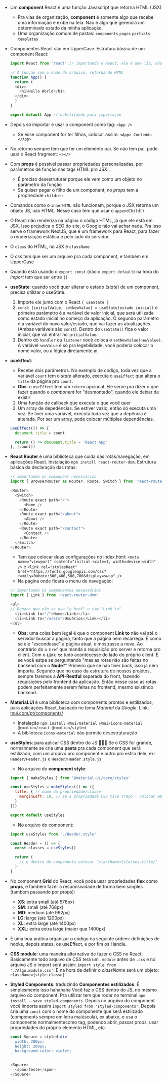 - Um **component** React é uma função Javascript que retorna HTML (JSX)
  - Pra vias de organização, **component** é somente algo que recebe uma informação e exibe na tela. Não é algo que gerencia um determinado estado da minha aplicação.
  - Uma organização comum de pastas: `components` `pages` `partials` `templates`
- Componentes React são em UpperCase. Estrutura básica de um component React:

  ```Javascript
  import React from 'react' // importando o React, ele é uma lib, não framework

  // A função com o nome do arquivo, retornando HTML
  function App() {
    return (
    <div>
      <h1>Hello World</h1>
    </div>
    )
  }

  export default App // habilitando para importação
  ```
- Depois só importar e usar o component como tag: `<App />`
  - Se esse component for ter filhos, colocar assim: `<App> Conteúdo </App>`
- No retorno sempre tem que ter um elemento pai. Se não tem pai, pode usar o React fragment: `<></>`
- Com **props** é possível passar propriedades personalizadas, por parâmetros de função nas tags HTML pro JSX.
  - É preciso desestruturar porque ele vem como um objeto no parâmetro da função
  - Se quiser pegar o filho de um component, no _props_ tem a propriedade `children`
- Comandos como o `innerHTML` não funcionam, porque o JSX retorna um objeto JS, não HTML. Nesse caso tem que usar o `appendChild()`
- O React não renderiza na página o código HTML, já que ele está em JSX. Isso prejudica o SEO do site, o Google não vai achar nada. Pra isso serve o framework NextJS, que é um framework para React, para fazer a renderização estática e pelo lado do servidor.
- O `class` do HTML, no JSX é `className`
- O _css_ tem que ser um arquivo pra cada component, e também em UpperCase
- Quando está usando o `export const` (não o `export default`) na hora do *import* tem que ser entre `{}`
- **useState**: quando você quer alterar o estado (_state_) de um component, precisa utilizar o useState.
  1. Importe ele junto com o React `{ useState }`
  2. `const [initialValue, setNewValue] = useState(estado inicial)` o primeiro parâmetro é a variável de valor inicial, que será utilizada como estado inicial no começo da aplicação. O segundo parâmetro é a variável do novo valor/estado, que vai fazer as atualizações. (Ambas variáveis são `const`). Dentro do `useState()` fica o valor inicial, que vai entrar no `initialValue`.
  3. Dentro do `handler` ou `listener` você coloca o `setNewValue(newValue)`. A variável `newValue` é só pra legebilidade, você poderia colocar o nome valor, ou a lógica diretamente aí.
- **useEffect**:

  - Recebe dois parâmetros. No exemplo de código, toda vez que a variável `count` tem o _state_ alterado, executa o `useEffect` que altera o `title` da página pro `count`.
  - **Obs**: o `useEffect` tem um `return` opcional. Ele serve pra dizer o que fazer quando o _component_ for "desmontado", quando ele deixar de existir

  1. Uma função de callback que executa o que você quer
  2. Um array de depedências. Se estiver vazio, então só executa uma vez. Se tiver uma variável, executa toda vez que a depência é alterada. Por ser um array, pode colocar múltiplas dependências.

  ```Javascript
  useEffect(() => {
    document.title = count

    return () => document.title = 'React App'
  }, [count])
  ```

- **React Router** é uma biblioteca que cuida das rotas/navegação, em aplicações React. Instalação `npm install react-router-dom`. Estrutura básica da declaração das rotas:

  ```Javascript
  // importando os component necessários
  import { BrowserRouter as Router, Route, Switch } from 'react-router-dom'

  <Router>
    <Switch>
      <Route exact path="/">
        <Home />
      </Route>
      <Route exact path="/about">
        <About />
      </Route>
      <Route exact path="/contact">
        <Contact />
      </Route>
    </Switch>
  </Router>
  ```

  - Tem que colocar duas configurações no index.html: `<meta name="viewport" content="initial-scale=1, width=device-width" />` e `<link rel="stylesheet" href="https://fonts.googleapis.com/css?family=Roboto:300,400,500,700&display=swap" />`
  - Na página onde ficará o menu de navegação:

  ```Javascript
  // importando os componentes necessários
  import { Link } from 'react-router-dom'

  <ul>
  // Repare que não se usa "a href" e sim "Link to"
    <li><Link to="/">Home</Link></li>
    <li><Link to="/users">Usuários</Link></li>
  </ul>
  ```

  - **Obs:** uma coisa bem legal é que o component **Link to** não vai até o servidor buscar a página, tanto que a página nem recarrega. É como se ele "escondesse" a página atual, e mostrasse a nova. Ao contrário do `a href` que manda a requisição pro server e retorna pro client. Com o **`Link to`** tudo acontecesse do lado do próprio client.
    E se você estpa se perguntando "mas as rotas não são feitas no backend com o **Node**?" Primeiro que se não tiver back, isso já nem importa. Segundo que no caso da estrutura de nossos projetos, sempre faremos a **API-Restful** separada do front, fazendo requisições pelo frontend da aplicação. Então nesse caso as rotas podem perfeitamente serem feitas no frontend, mesmo existindo backend.

- **Material.UI** é uma biblioteca com components prontos e estilizados, para aplicações React, baseado no tema _Material_ da _Google_. Link: [mui.com/pt/components/](https://mui.com/pt/components/)
  - Instalação `npm install @mui/material @mui/icons-material @emotion/react @emotion/styled`
  - A biblioteca `icons-material` não permite desestruturação
- **useStyles**: para aplicar CSS dentro do JS 🤯🤯🤯 Se o CSS for grande, normalmente se cria uma **pasta** pra cada component que será estilizado, com um arquivo pro component e outro pro estilo dele, ex: `Header/Header.js` e `Header/Header.style.js`

  - No arquivo do **component style**:

  ```Javascript
  import { makeStyles } from '@material-ui/core/styles'

  const useStyles = makeStyles(() => ({
    title: { // nome da propriedade/classe
      marginLeft: 10, // se a propriedade CSS tive traço - colocar em camelCase
    }
  }))

  export default useStyles
  ```

  - No arquivo do component:

  ```Javascript
  import useStyles from './Header.style'

  const Header = () => {
    const classes = useStyles()

    return (
      // e dentro do componente colocar "className={classes.title}"
    )
  }
  ```

- No component **Grid** do React, você pode usar propriedades **flex** como **props**, e também fazer a responsividade de forma bem simples (também passando por props):
  - **XS**: extra small (até 576px)
  - **SM**: small (até 768px)
  - **MD**: medium (até 992px)
  - **LG**: large (até 1200px)
  - **XL**: extra large (até 1400px)
  - **XXL**: extra extra large (maior que 1400px)
- É uma boa prática organizar o código na seguinte ordem: definições de hooks, depois states, os useEffect, e por fim os Handle.
- **CSS module**: uma maneira alternativa de fazer o CSS no React. Basicamente todo arquivo de CSS terá um `.module` antes de `.css` e no arquivo JS o import será assim: `import style from './Algo.module.css'`. E na hora de definir o _className_ será um objeto: `className={style.classe}`
- **Styled Components**: traduzindo **Componentes estilizados**. É simplesmente isso hahahaha Você faz o CSS dentro do JS, no mesmo arquivo do component. Pra utilizar tem que rodar no terminal `npm install --save styled-components`. Depois no arquivo do component você importa assim `import styled from 'styled-components'`. Depois cria uma `const` com o nome do componente que será estilizado (components sempre em letra maiúscula), ex abaixo, e usa o componente normalmentecomo tag, podendo abrir, passar props, usar propriedades do próprio elemento HTML, etc.

  ```Javascript
  const Square = styled.div`
    width: 200px;
    height: 200px;
    background-color: violet;
  `

  <Square>
    <span>teste</span>
  </Square>
  ```
